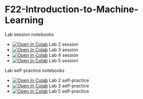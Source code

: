# F22-Introduction-to-Machine-Learning

Lab session notebooks
- [![Open In Colab](https://colab.research.google.com/assets/colab-badge.svg)](https://colab.research.google.com/github/FleshRazer/F22-Introduction-to-Machine-Learning/blob/main/Lab-2/Lab-2-session.ipynb) Lab 2 session
- [![Open In Colab](https://colab.research.google.com/assets/colab-badge.svg)](https://colab.research.google.com/github/FleshRazer/F22-Introduction-to-Machine-Learning/blob/main/Lab-3/Lab-3-session.ipynb) Lab 3 session
- [![Open In Colab](https://colab.research.google.com/assets/colab-badge.svg)](https://colab.research.google.com/github/FleshRazer/F22-Introduction-to-Machine-Learning/blob/main/Lab-4/Lab-4-session.ipynb) Lab 4 session
- [![Open In Colab](https://colab.research.google.com/assets/colab-badge.svg)](https://colab.research.google.com/github/FleshRazer/F22-Introduction-to-Machine-Learning/blob/main/Lab-5/Lab-5-session.ipynb) Lab 5 session

Lab self-practice notebooks
- [![Open In Colab](https://colab.research.google.com/assets/colab-badge.svg)](https://colab.research.google.com/github/FleshRazer/F22-Introduction-to-Machine-Learning/blob/main/Lab-2/Lab-2-self-practice.ipynb) Lab 2 self-practice
- [![Open In Colab](https://colab.research.google.com/assets/colab-badge.svg)](https://colab.research.google.com/github/FleshRazer/F22-Introduction-to-Machine-Learning/blob/main/Lab-3/Lab-3-self-practice.ipynb) Lab 3 self-practice
- [![Open In Colab](https://colab.research.google.com/assets/colab-badge.svg)](https://colab.research.google.com/github/FleshRazer/F22-Introduction-to-Machine-Learning/blob/main/Lab-5/Lab-5-self-practice.ipynb) Lab 5 self-practice
